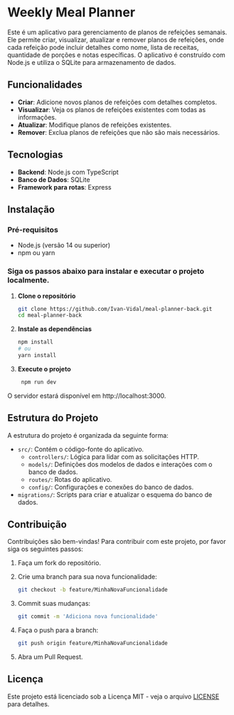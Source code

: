 # Weekly Meal Planner

Este é um aplicativo para gerenciamento de planos de refeições semanais. Ele permite criar, visualizar, atualizar e remover planos de refeições, onde cada refeição pode incluir detalhes como nome, lista de receitas, quantidade de porções e notas específicas. O aplicativo é construído com Node.js e utiliza o SQLite para armazenamento de dados.

## Funcionalidades

- **Criar**: Adicione novos planos de refeições com detalhes completos.
- **Visualizar**: Veja os planos de refeições existentes com todas as informações.
- **Atualizar**: Modifique planos de refeições existentes.
- **Remover**: Exclua planos de refeições que não são mais necessários.

## Tecnologias

- **Backend**: Node.js com TypeScript
- **Banco de Dados**: SQLite
- **Framework para rotas**: Express

## Instalação

### Pré-requisitos

- Node.js (versão 14 ou superior)
- npm ou yarn

### Siga os passos abaixo para instalar e executar o projeto localmente.

1. **Clone o repositório**

   ```bash
   git clone https://github.com/Ivan-Vidal/meal-planner-back.git
   cd meal-planner-back

    ```

2. **Instale as dependências**

    ```bash 
    npm install
    # ou
    yarn install

    ```

3. **Execute o projeto**

   ```bash 
    npm run dev

    ```

O servidor estará disponível em http://localhost:3000.


## Estrutura do Projeto

A estrutura do projeto é organizada da seguinte forma:

- `src/`: Contém o código-fonte do aplicativo.
  - `controllers/`: Lógica para lidar com as solicitações HTTP.
  - `models/`: Definições dos modelos de dados e interações com o banco de dados.
  - `routes/`: Rotas do aplicativo.
  - `config/`: Configurações e conexões do banco de dados.
- `migrations/`: Scripts para criar e atualizar o esquema do banco de dados.


## Contribuição

Contribuições são bem-vindas! Para contribuir com este projeto, por favor siga os seguintes passos:

1. Faça um fork do repositório.
2. Crie uma branch para sua nova funcionalidade:

   ```bash
   git checkout -b feature/MinhaNovaFuncionalidade

    ```

3. Commit suas mudanças:

   ```bash
   git commit -m 'Adiciona nova funcionalidade'
   
    ```
4. Faça o push para a branch:

    ```bash
    git push origin feature/MinhaNovaFuncionalidade
    ```
5. Abra um Pull Request.


## Licença
Este projeto está licenciado sob a Licença MIT - veja o arquivo [LICENSE](LICENSE) para detalhes.